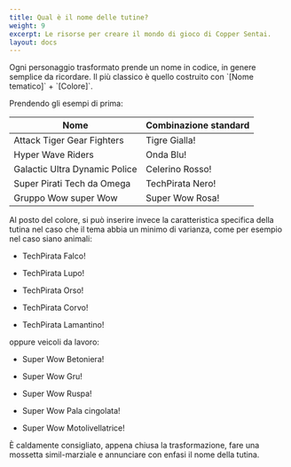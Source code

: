 ```yaml
---
title: Qual è il nome delle tutine?
weight: 9
excerpt: Le risorse per creare il mondo di gioco di Copper Sentai.
layout: docs
---
```

Ogni personaggio trasformato prende un nome in codice, in genere semplice da ricordare. Il più classico è quello costruito con \`\[Nome tematico]\` + \`\[Colore]\`.

Prendendo gli esempi di prima:

| Nome | Combinazione standard                            |
|-----|----------------------------------|
| Attack Tiger Gear Fighters   | Tigre Gialla!                       |
| Hyper Wave Riders   | Onda Blu!                       |
| Galactic Ultra Dynamic Police   | Celerino Rosso!                       |
| Super Pirati Tech da Omega   | TechPirata Nero!|
| Gruppo Wow super Wow   | Super Wow Rosa!                        |

Al posto del colore, si può inserire invece la caratteristica specifica della tutina nel caso che il tema abbia un minimo di varianza, come per esempio nel caso siano animali:

*   TechPirata Falco!

*   TechPirata Lupo!

*   TechPirata Orso!

*   TechPirata Corvo!

*   TechPirata Lamantino!

oppure veicoli da lavoro:

*   Super Wow Betoniera!

*   Super Wow Gru!

*   Super Wow Ruspa!

*   Super Wow Pala cingolata!

*   Super Wow Motolivellatrice!

È caldamente consigliato, appena chiusa la trasformazione, fare una mossetta simil-marziale e annunciare con enfasi il nome della tutina.
